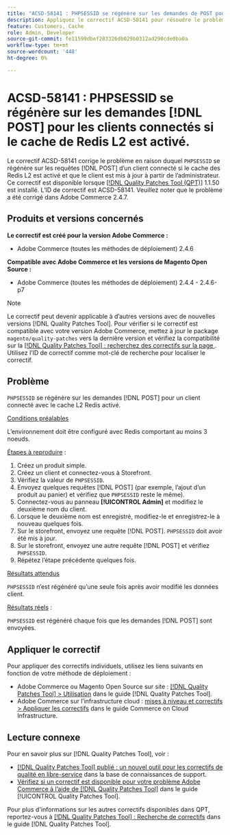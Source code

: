 ```yaml
---
title: "ACSD-58141 : PHPSESSID se régénère sur les demandes de POST pour les clients connectés avec le cache de Redis L2 activé"
description: Appliquez le correctif ACSD-58141 pour résoudre le problème Adobe Commerce en raison duquel `PHPSESSID` se régénère sur les demandes de POST dans la zone Storefront pour un client connecté avec le cache L2 Redis activé et le client est mis à jour à partir de l’administrateur.
feature: Customers, Cache
role: Admin, Developer
source-git-commit: fe11599dbef283326db029b0312ad290cde0ba0a
workflow-type: tm+mt
source-wordcount: '448'
ht-degree: 0%

---
```



# ACSD-58141 : PHPSESSID se régénère sur les demandes [!DNL POST] pour les clients connectés si le cache de Redis L2 est activé.

Le correctif ACSD-58141 corrige le problème en raison duquel `PHPSESSID` se régénère sur les requêtes [!DNL POST] d’un client connecté si le cache des Redis L2 est activé et que le client est mis à jour à partir de l’administrateur. Ce correctif est disponible lorsque [[!DNL Quality Patches Tool (QPT)]](https://experienceleague.adobe.com/en/docs/commerce-knowledge-base/kb/announcements/commerce-announcements/magento-quality-patches-released-new-tool-to-self-serve-quality-patches) 1.1.50 est installé. L’ID de correctif est ACSD-58141. Veuillez noter que le problème a été corrigé dans Adobe Commerce 2.4.7.

## Produits et versions concernés

**Le correctif est créé pour la version Adobe Commerce :**

* Adobe Commerce (toutes les méthodes de déploiement) 2.4.6

**Compatible avec Adobe Commerce et les versions de Magento Open Source :**

* Adobe Commerce (toutes les méthodes de déploiement) 2.4.4 - 2.4.6-p7

>[!NOTE]
>
>Le correctif peut devenir applicable à d’autres versions avec de nouvelles versions [!DNL Quality Patches Tool]. Pour vérifier si le correctif est compatible avec votre version Adobe Commerce, mettez à jour le package `magento/quality-patches` vers la dernière version et vérifiez la compatibilité sur la [[!DNL Quality Patches Tool] : recherchez des correctifs sur la page ](https://experienceleague.adobe.com/tools/commerce-quality-patches/index.html). Utilisez l’ID de correctif comme mot-clé de recherche pour localiser le correctif.

## Problème

`PHPSESSID` se régénère sur les demandes [!DNL POST] pour un client connecté avec le cache L2 Redis activé.

<u>Conditions préalables</u>

L’environnement doit être configuré avec Redis comportant au moins 3 noeuds.

<u>Étapes à reproduire</u> :

1. Créez un produit simple.
1. Créez un client et connectez-vous à Storefront.
1. Vérifiez la valeur de `PHPSESSID`.
1. Envoyez quelques requêtes [!DNL POST] (par exemple, l’ajout d’un produit au panier) et vérifiez que `PHPSESSID` reste le même).
1. Connectez-vous au panneau **[!UICONTROL Admin]** et modifiez le deuxième nom du client.
1. Lorsque le deuxième nom est enregistré, modifiez-le et enregistrez-le à nouveau quelques fois.
1. Sur le storefront, envoyez une requête [!DNL POST]. `PHPSESSID` doit avoir été mis à jour.
1. Sur le storefront, envoyez une autre requête [!DNL POST] et vérifiez `PHPSESSID`.
1. Répétez l’étape précédente quelques fois.

<u>Résultats attendus</u>

`PHPSESSID` n’est régénéré qu’une seule fois après avoir modifié les données client.

<u>Résultats réels</u> :

`PHPSESSID` est régénéré chaque fois que les demandes [!DNL POST] sont envoyées.

## Appliquer le correctif

Pour appliquer des correctifs individuels, utilisez les liens suivants en fonction de votre méthode de déploiement :

* Adobe Commerce ou Magento Open Source sur site : [[!DNL Quality Patches Tool] > Utilisation](/help/tools/quality-patches-tool/usage.md) dans le guide [!DNL Quality Patches Tool].
* Adobe Commerce sur l’infrastructure cloud : [mises à niveau et correctifs > Appliquer les correctifs](https://experienceleague.adobe.com/docs/commerce-cloud-service/user-guide/develop/upgrade/apply-patches.html) dans le guide Commerce on Cloud Infrastructure.

## Lecture connexe

Pour en savoir plus sur [!DNL Quality Patches Tool], voir :

* [[!DNL Quality Patches Tool] publié : un nouvel outil pour les correctifs de qualité en libre-service](https://experienceleague.adobe.com/en/docs/commerce-knowledge-base/kb/announcements/commerce-announcements/magento-quality-patches-released-new-tool-to-self-serve-quality-patches) dans la base de connaissances de support.
* [Vérifiez si un correctif est disponible pour votre problème Adobe Commerce à l’aide de  [!DNL Quality Patches Tool]](/help/tools/quality-patches-tool/patches-available-in-qpt/check-patch-for-magento-issue-with-magento-quality-patches.md) dans le guide [!UICONTROL Quality Patches Tool].


Pour plus d&#39;informations sur les autres correctifs disponibles dans QPT, reportez-vous à [[!DNL Quality Patches Tool] : Recherche de correctifs](https://experienceleague.adobe.com/tools/commerce-quality-patches/index.html) dans le guide [!DNL Quality Patches Tool].
